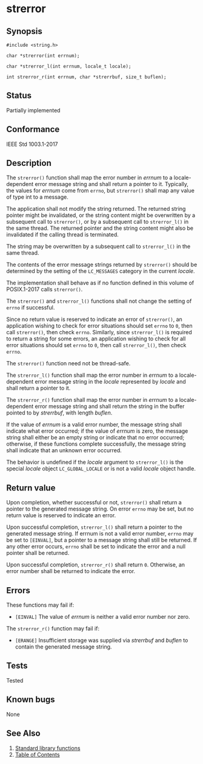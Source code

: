 # strerror

## Synopsis

`#include <string.h>`

`char *strerror(int errnum);`

`char *strerror_l(int errnum, locale_t locale);`

`int strerror_r(int errnum, char *strerrbuf, size_t buflen);`

## Status

Partially implemented

## Conformance

IEEE Std 1003.1-2017

## Description

The `strerror()` function shall map the error number in _errnum_ to a locale-dependent error message string and shall
return a pointer to it. Typically, the values for _errnum_ come from `errno`, but `strerror()` shall map any value of
type int to a message.

The application shall not modify the string returned. The returned string pointer might be invalidated, or the string
content might be overwritten by a subsequent call to `strerror()`, or by a subsequent call to `strerror_l()` in the same
thread. The returned pointer and the string content might also be invalidated if the calling thread is terminated.

The string may be overwritten by a subsequent call to `strerror_l()` in the same thread.

The contents of the error message strings returned by `strerror()` should be determined by the setting of the
`LC_MESSAGES` category in the current _locale_.

The implementation shall behave as if no function defined in this volume of POSIX.1-2017 calls `strerror()`.

The `strerror()` and `strerror_l()` functions shall not change the setting of `errno` if successful.

Since no return value is reserved to indicate an error of `strerror()`, an application wishing to check for error
situations should set `errno` to `0`, then call `strerror()`, then check `errno`. Similarly, since `strerror_l()` is
required to return a string for some errors, an application wishing to check for all error situations should set `errno`
to `0`, then call `strerror_l()`, then check `errno`.

The `strerror()` function need not be thread-safe.

The `strerror_l()` function shall map the error number in _errnum_ to a locale-dependent error message string in the
_locale_ represented by _locale_ and shall return a pointer to it.

The `strerror_r()` function shall map the error number in _errnum_ to a locale-dependent error message string and shall
return the string in the buffer pointed to by _strerrbuf_, with length _buflen_.

If the value of _errnum_ is a valid error number, the message string shall indicate what error occurred; if the value of
_errnum_ is zero, the message string shall either be an empty string or indicate that no error occurred; otherwise, if
these functions complete successfully, the message string shall indicate that an unknown error occurred.

The behavior is undefined if the _locale_ argument to `strerror_l()` is the special _locale_ object `LC_GLOBAL_LOCALE`
or is not a valid _locale_ object handle.

## Return value

Upon completion, whether successful or not, `strerror()` shall return a pointer to the generated message string. On
error `errno` may be set, but no return value is reserved to indicate an error.

Upon successful completion, `strerror_l()` shall return a pointer to the generated message string. If errnum is not a
valid error number, `errno` may be set to `[EINVAL]`, but a pointer to a message string shall still be returned. If any
other error occurs, `errno` shall be set to indicate the error and a null pointer shall be returned.

Upon successful completion, `strerror_r()` shall return `0`. Otherwise, an error number shall be returned to indicate
the error.

## Errors

These functions may fail if:

- `[EINVAL]` The value of _errnum_ is neither a valid error number nor zero.

The `strerror_r()` function may fail if:

- `[ERANGE]` Insufficient storage was supplied via _strerrbuf_ and _buflen_ to contain the generated message string.

## Tests

Tested

## Known bugs

None

## See Also

1. [Standard library functions](../index.md)
2. [Table of Contents](../../../index.md)
